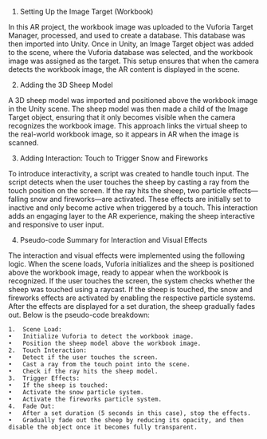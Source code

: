 1. Setting Up the Image Target (Workbook)

In this AR project, the workbook image was uploaded to the Vuforia Target Manager, processed, and used to create a database. This database was then imported into Unity. Once in Unity, an Image Target object was added to the scene, where the Vuforia database was selected, and the workbook image was assigned as the target. This setup ensures that when the camera detects the workbook image, the AR content is displayed in the scene.

2. Adding the 3D Sheep Model

A 3D sheep model was imported and positioned above the workbook image in the Unity scene. The sheep model was then made a child of the Image Target object, ensuring that it only becomes visible when the camera recognizes the workbook image. This approach links the virtual sheep to the real-world workbook image, so it appears in AR when the image is scanned.

3. Adding Interaction: Touch to Trigger Snow and Fireworks

To introduce interactivity, a script was created to handle touch input. The script detects when the user touches the sheep by casting a ray from the touch position on the screen. If the ray hits the sheep, two particle effects—falling snow and fireworks—are activated. These effects are initially set to inactive and only become active when triggered by a touch. This interaction adds an engaging layer to the AR experience, making the sheep interactive and responsive to user input.

4. Pseudo-code Summary for Interaction and Visual Effects

The interaction and visual effects were implemented using the following logic. When the scene loads, Vuforia initializes and the sheep is positioned above the workbook image, ready to appear when the workbook is recognized. If the user touches the screen, the system checks whether the sheep was touched using a raycast. If the sheep is touched, the snow and fireworks effects are activated by enabling the respective particle systems. After the effects are displayed for a set duration, the sheep gradually fades out. Below is the pseudo-code breakdown:

	1.	Scene Load:
	•	Initialize Vuforia to detect the workbook image.
	•	Position the sheep model above the workbook image.
	2.	Touch Interaction:
	•	Detect if the user touches the screen.
	•	Cast a ray from the touch point into the scene.
	•	Check if the ray hits the sheep model.
	3.	Trigger Effects:
	•	If the sheep is touched:
	•	Activate the snow particle system.
	•	Activate the fireworks particle system.
	4.	Fade Out:
	•	After a set duration (5 seconds in this case), stop the effects.
	•	Gradually fade out the sheep by reducing its opacity, and then disable the object once it becomes fully transparent.